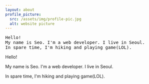 ```yaml
---
layout: about
profile_picture:
  src: /assets/img/profile-pic.jpg
  alt: website picture
---
```

<pre>
Hello!
My name is Seo. I'm a web developer. I live in Seoul.
In spare time, I'm hiking and playing game(LOL).
</pre>

<p>
  Hello! 
</p>

<p>
  My name is Seo. I'm a web developer. I live in Seoul.
</p>

<p>
  In spare time, I'm hiking and playing game(LOL).
</p>